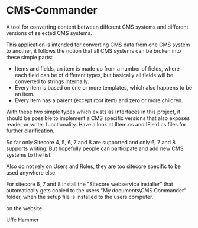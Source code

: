 # CMS-Commander
A tool for converting content between different CMS systems and different versions of selected CMS systems. 

This application is intended for converting CMS data from one CMS system to another, it follows the notion that all CMS systems can be broken into these simple parts:

 - Items and fields, an item is made up from a number of fields, where each field can be of different types, but basically all fields will be converted to strings internally.
 - Every item is based on one or more templates, which also happens to be an item.
 - Every item has a parent (except root item) and zero or more children.

With these two simple types which exists as Interfaces in this project, it should be possible to implement a CMS specific versions that also exposes reader or writer functionality. Have a look at IItem.cs and IField.cs files for further clarification.

So far only Sitecore 4, 5, 6, 7 and 8 are supported and only 6, 7 and 8 supports writing. But hopefully people can participate and add new CMS systems to the list.

Also do not rely on Users and Roles, they are too sitecore specific to be used anywhere else.

For sitecore 6, 7 and 8 install the "Sitecore webservice installer" that automatically gets copied to the users "My documents\CMS Commander" folder, when the setup file is installed to the users computer.



on the website.

Uffe Hammer
